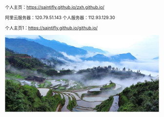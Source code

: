 个人主页：<span style="color: red">https://saintifly.github.io/zxh.github.io/</span>

阿里云服务器：120.79.51.143
个人服务器：112.93.129.30

个人主页1：https://saintifly.github.io/github.io/

![个人图片](https://github.com/saintifly/zxh.github.io/raw/master/Screenshots/timg.jpg)

